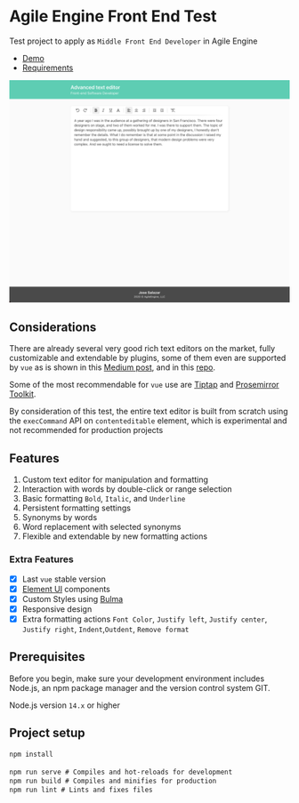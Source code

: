 # Agile Engine Front End Test

Test project to apply as `Middle Front End Developer` in Agile Engine

- [Demo](https://ae-frontend-test.vercel.app/)
- [Requirements](https://agileengine.bitbucket.io/fePTOwPmNoGsIUyg/)

![Alt text](/src/assets/screenshot.png?raw=true "App screenshot")

## Considerations

There are already several very good rich text editors on the market, fully customizable and extendable by plugins, some of them even are supported by `vue` as is shown in this [Medium post](https://medium.com/mounoydev/vue-component-rich-text-editor-wysiwyg-59b57052d5b3), and in this [repo](https://github.com/dok/awesome-text-editing).

Some of the most recommendable for `vue` use are [Tiptap](https://tiptap.scrumpy.io/) and [Prosemirror Toolkit](https://prosemirror.net/).

By consideration of this test, the entire text editor is built from scratch using the `execCommand` API on `contenteditable` element, which is experimental and not recommended for production projects

## Features

1. Custom text editor for manipulation and formatting
1. Interaction with words by double-click or range selection
1. Basic formatting `Bold`, `Italic`, and `Underline`
1. Persistent formatting settings
1. Synonyms by words
1. Word replacement with selected synonyms
1. Flexible and extendable by new formatting actions

### Extra Features 

- [x] Last `vue` stable version
- [x] [Element UI](https://element.eleme.io) components
- [x] Custom Styles using [Bulma](https://bulma.io/)
- [x] Responsive design
- [x] Extra formatting actions `Font Color`, `Justify left`, `Justify center`, `Justify right`, `Indent`,`Outdent`, `Remove format`

## Prerequisites
Before you begin, make sure your development environment includes Node.js, an npm package manager and the version control system GIT.

Node.js version `14.x` or higher

## Project setup
```
npm install

npm run serve # Compiles and hot-reloads for development
npm run build # Compiles and minifies for production
npm run lint # Lints and fixes files
```

